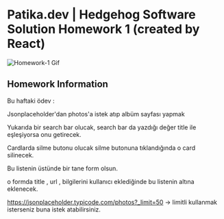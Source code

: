 # Patika.dev | Hedgehog Software Solution Homework 1 (created by React)

![Homework-1 Gif](https://media.giphy.com/media/dfKTZRLElQ88oYjnXo/giphy.gif)
## Homework Information

Bu haftaki ödev :  
 
Jsonplaceholder'dan photos'a istek atıp albüm sayfası yapmak 

Yukarıda bir search bar olucak, search bar da yazdığı değer title ile eşleşiyorsa onu getirecek.

Cardlarda silme butonu olucak silme butonuna tıklandığında o card silinecek.
 
Bu listenin üstünde bir tane form olsun. 
 
o formda title , url , bilgilerini kullanıcı eklediğinde bu listenin altına eklenecek.

https://jsonplaceholder.typicode.com/photos?_limit=50 -> limitli kullanmak isterseniz buna istek atabilirsiniz.
